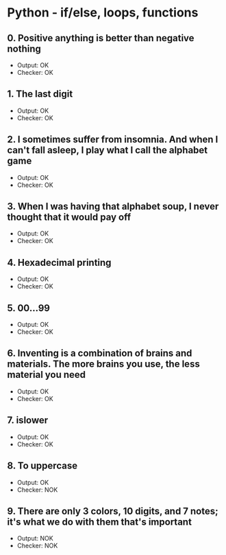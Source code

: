 # Python - if/else, loops, functions

## 0. Positive anything is better than negative nothing

- Output: OK
- Checker: OK

## 1. The last digit

- Output: OK
- Checker: OK

## 2. I sometimes suffer from insomnia. And when I can't fall asleep, I play what I call the alphabet game

- Output: OK
- Checker: OK

## 3. When I was having that alphabet soup, I never thought that it would pay off

- Output: OK
- Checker: OK

## 4. Hexadecimal printing

- Output: OK
- Checker: OK

## 5. 00...99

- Output: OK
- Checker: OK

## 6. Inventing is a combination of brains and materials. The more brains you use, the less material you need

- Output: OK
- Checker: OK

## 7. islower

- Output: OK
- Checker: OK

## 8. To uppercase

- Output: OK
- Checker: NOK

## 9. There are only 3 colors, 10 digits, and 7 notes; it's what we do with them that's important

- Output: NOK
- Checker: NOK
